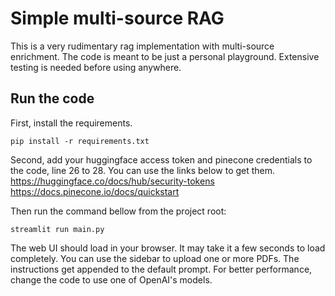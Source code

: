 # Simple multi-source RAG
This is a very rudimentary rag implementation with multi-source enrichment. The code is meant to be just a personal 
playground. Extensive testing is needed before using anywhere.

## Run the code
First, install the requirements.
```shell
pip install -r requirements.txt
```
Second, add your huggingface access token and pinecone credentials to the code, line 26 to 28. You can use the links 
below to get them.<br>
https://huggingface.co/docs/hub/security-tokens<br>
https://docs.pinecone.io/docs/quickstart

Then run the command bellow from the project root:
```shell
streamlit run main.py
```

The web UI should load in your browser. It may take it a few seconds to load completely.
You can use the sidebar to upload one or more PDFs.
The instructions get appended to the default prompt.
For better performance, change the code to use one of OpenAI's models.

